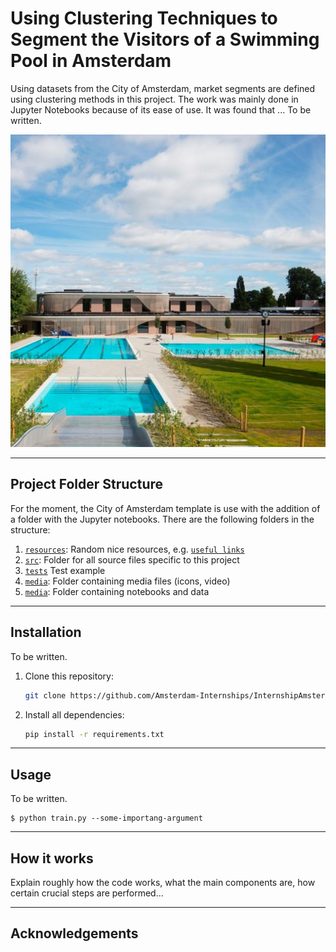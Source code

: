 # Using Clustering Techniques to Segment the Visitors of a Swimming Pool in Amsterdam

Using datasets from the City of Amsterdam, market segments are defined using clustering methods in this project. The work was mainly done in Jupyter Notebooks because of its ease of use. It was found that ...
To be written.

![](media/examples/noorderparkbad.jpeg)

---


## Project Folder Structure

For the moment, the City of Amsterdam template is use with the addition of a folder with the Jupyter notebooks.
There are the following folders in the structure:

1) [`resources`](./resources): Random nice resources, e.g. [`useful links`](./resources/README.md)
1) [`src`](./src): Folder for all source files specific to this project
1) [`tests`](./tests) Test example
1) [`media`](./media): Folder containing media files (icons, video)
1) [`media`](./notebooks): Folder containing notebooks and data
---

## Installation

To be written.

1) Clone this repository:
    ```bash
    git clone https://github.com/Amsterdam-Internships/InternshipAmsterdamGeneral
    ```

2) Install all dependencies:
    ```bash
    pip install -r requirements.txt
    ```
---


## Usage

To be written.

```
$ python train.py --some-importang-argument
```

---


## How it works

Explain roughly how the code works, what the main components are, how certain crucial steps are performed...

---
## Acknowledgements
